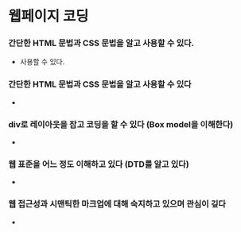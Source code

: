 # 웹페이지 코딩
### 간단한 HTML 문법과 CSS 문법을 알고 사용할 수 있다.
- 사용할 수 있다.

### 간단한 HTML 문법과 CSS 문법을 알고 사용할 수 있다
- 
### div로 레이아웃을 잡고 코딩을 할 수 있다 (Box model을 이해한다)
- 
### 웹 표준을 어느 정도 이해하고 있다 (DTD를 알고 있다)
- 
### 웹 접근성과 시맨틱한 마크업에 대해 숙지하고 있으며 관심이 깊다
- 
